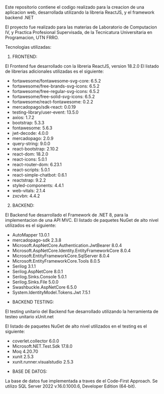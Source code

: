 Este repositorio contiene el codigo realizado para la creacion de una aplicacion web, desarrollada utilizando la libreria ReactJS, y el framework backend .NET

El proyecto fue realizado para las materias de Laboratorio de Computacion IV, y Practica Profesional Supervisada, de la Tecnicatura Universitaria en Programacion, UTN FRRO.

Tecnologias utilizadas:

1) FRONTEND:

El Frontend fue desarrollado con la libreria ReactJS, version 18.2.0
El listado de librerias adicionales utilizadas es el siguiente:

- fortawesome/fontawesome-svg-core: 6.5.2
- fortawesome/free-brands-svg-icons: 6.5.2
- fortawesome/free-regular-svg-icons: 6.5.2
- fortawesome/free-solid-svg-icons: 6.5.2
- fortawesome/react-fontawesome: 0.2.2
- mercadopago/sdk-react: 0.0.19
- testing-library/user-event: 13.5.0
- axios: 1.7.2
- bootstrap: 5.3.3
- fontawesome: 5.6.3
- jwt-decode: 4.0.0
- mercadopago: 2.0.9
- query-string: 9.0.0
- react-bootstrap: 2.10.2
- react-dom: 18.2.0
- react-icons: 5.0.1
- react-router-dom: 6.23.1
- react-scripts: 5.0.1
- react-simple-chatbot: 0.6.1
- reactstrap: 9.2.2
- styled-components: 4.4.1
- web-vitals: 2.1.4
- zxcvbn: 4.4.2

2) BACKEND:

El Backend fue desarrollado el Framework de .NET 8, para la implementacion de una API MVC.
El listado de paquetes NuGet de alto nivel utilizados es el siguiente:

- AutoMapper 13.0.1
- mercadopago-sdk 2.3.8
- Microsoft.AspNetCore.Authentication.JwtBearer 8.0.4
- Microsoft.AspNetCore.Identity.EntityFrameworkCore 8.0.4
- Microsoft.EntityFrameworkCore.SqlServer 8.0.4
- Microsoft.EntityFrameworkCore.Tools 8.0.5
- Serilog 3.1.1
- Serilog.AspNetCore 8.0.1
- Serilog.Sinks.Console 5.0.1
- Serilog.Sinks.File 5.0.0
- Swashbuckle.AspNetCore 6.5.0
- System.IdentityModel.Tokens.Jwt 7.5.1

* BACKEND TESTING:

El testing unitario del Backend fue desarrollado utilizando la herramienta de testeo unitario xUnit.net

El listado de paquetes NuGet de alto nivel utilizados en el testing es el siguiente:

- coverlet.collector 6.0.0
- Microsoft.NET.Test.Sdk 17.8.0
- Moq 4.20.70
- xunit 2.5.3
- xunit.runner.visualstudio 2.5.3

* BASE DE DATOS:

La base de datos fue implementada a traves de el Code-First Approach. Se utilizo SQL Server 2022 v.16.0.1000.6, Developer Edition (64-bit).
